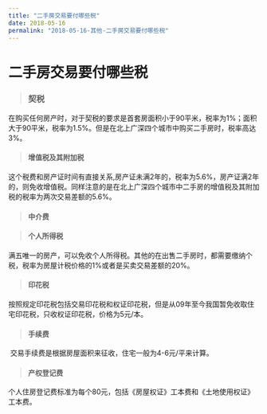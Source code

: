 ```yaml
---
title: "二手房交易要付哪些税"
date: 2018-05-16
permalink: "2018-05-16-其他-二手房交易要付哪些税"
---
```






# 二手房交易要付哪些税

> ### 契税

​	在购买任何房产时，对于契税的要求是首套房面积小于90平米，税率为1%；面积大于90平米，税率为1.5%。但是在北上广深四个城市中购买二手房时，税率高达3%。



> #### 增值税及其附加税

​	这个税费和房产证时间有直接关系,房产证未满2年的，税率为5.6%，房产证满2年的，则免收增值税。同样注意的是在北上广深四个城市中二手房的增值税及其附加税的税率为两次交易差额的5.6%。



> #### 中介费



> #### 个人所得税

​	满五唯一的房产，可以免收个人所得税。其他的在出售二手房时，都需要缴纳个税，税率为房屋计税价格的1%或者是买卖交易差额的20%。



> #### 印花税

​	按照规定印花税包括交易印花税和权证印花税，但是从09年至今我国暂免收取住宅印花税，只收权证印花税，价格为5元/本。



> #### 手续费

​	交易手续费是根据房屋面积来征收，住宅一般为4-6元/平来计算。



> #### 产权登记费

​	个人住房登记费标准为每个80元，包括《房屋权证》工本费和《土地使用权证》工本费。